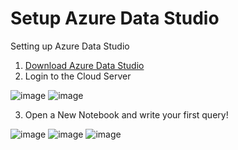 # Setup Azure Data Studio

Setting up Azure Data Studio

1. [Download Azure Data Studio](https://learn.microsoft.com/en-us/azure-data-studio/download-azure-data-studio?tabs=win-install%2Cwin-user-install%2Credhat-install%2Cwindows-uninstall%2Credhat-uninstall)
2. Login to the Cloud Server

![image](https://github.com/user-attachments/assets/3b4e2187-f630-456d-82be-433224dc6e34)
![image](https://github.com/user-attachments/assets/e8a04dec-915f-410b-bcc6-3540f91505c9)

3. Open a New Notebook and write your first query!

![image](https://github.com/user-attachments/assets/6dd7ea6a-5e2f-4902-99df-6e893c9100eb)
![image](https://github.com/user-attachments/assets/c8b82fb1-2f3e-4afb-91f6-d4edc49bcb0e)
![image](https://github.com/user-attachments/assets/f7f4d558-7b72-4366-a37f-bfa76b6e1437)



